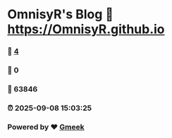 # OmnisyR's Blog :link: https://OmnisyR.github.io 
### :page_facing_up: [4](https://OmnisyR.github.io/tag.html) 
### :speech_balloon: 0 
### :hibiscus: 63846 
### :alarm_clock: 2025-09-08 15:03:25 
### Powered by :heart: [Gmeek](https://github.com/Meekdai/Gmeek)
